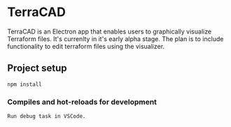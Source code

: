 # TerraCAD

TerraCAD is an Electron app that enables users to graphically visualize Terraform files. It's currenlty in it's early alpha stage. 
The plan is to include functionality to edit terraform files using the visualizer.

## Project setup
```
npm install
```

### Compiles and hot-reloads for development
```
Run debug task in VSCode.
```